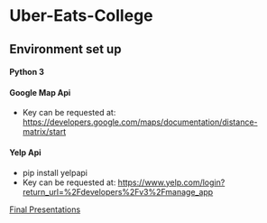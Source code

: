 # Uber-Eats-College #


## Environment set up ##
#### Python 3 ####
#### Google Map Api ####
- Key can be requested at: https://developers.google.com/maps/documentation/distance-matrix/start
#### Yelp Api #### 
- pip install yelpapi
- Key can be requested at: https://www.yelp.com/login?return_url=%2Fdevelopers%2Fv3%2Fmanage_app

[Final Presentations](https://docs.google.com/presentation/d/1_DcKdw_z8YStKGYHS71-Bi1q-G9MKh8Vr6izDp3vrCk/edit?usp=sharing)<br/>
